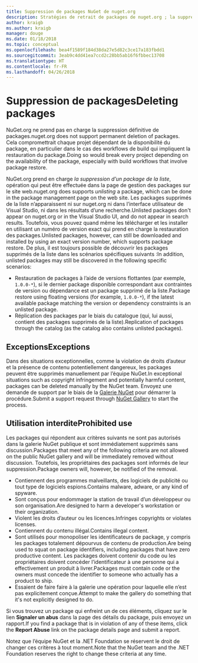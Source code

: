 ```yaml
---
title: Suppression de packages NuGet de nuget.org
description: Stratégies de retrait de packages de nuget.org ; la suppression définitive n’est pas prise en charge, sauf quand les packages ne respectent pas les autres stratégies.
author: kraigb
ms.author: kraigb
manager: douge
ms.date: 01/18/2018
ms.topic: conceptual
ms.openlocfilehash: bea4f1589f184d38da27e5d82c3ce17a183fbdd1
ms.sourcegitcommit: 3eab9c4dd41ea7ccd2c28bb5ab16f6fbbec13708
ms.translationtype: HT
ms.contentlocale: fr-FR
ms.lasthandoff: 04/26/2018
---
```

# <a name="deleting-packages"></a><span data-ttu-id="0353e-103">Suppression de packages</span><span class="sxs-lookup"><span data-stu-id="0353e-103">Deleting packages</span></span>

<span data-ttu-id="0353e-104">NuGet.org ne prend pas en charge la suppression définitive de packages.</span><span class="sxs-lookup"><span data-stu-id="0353e-104">nuget.org does not support permanent deletion of packages.</span></span> <span data-ttu-id="0353e-105">Cela compromettrait chaque projet dépendant de la disponibilité du package, en particulier dans le cas des workflows de build qui impliquent la restauration du package.</span><span class="sxs-lookup"><span data-stu-id="0353e-105">Doing so would break every project depending on the availability of the package, especially with build workflows that involve package restore.</span></span>

<span data-ttu-id="0353e-106">NuGet.org prend en charge *la suppression d’un package de la liste*, opération qui peut être effectuée dans la page de gestion des packages sur le site web.</span><span class="sxs-lookup"><span data-stu-id="0353e-106">nuget.org does supports *unlisting* a package, which can be done in the package management page on the web site.</span></span> <span data-ttu-id="0353e-107">Les packages supprimés de la liste n’apparaissent ni sur nuget.org ni dans l’interface utilisateur de Visual Studio, ni dans les résultats d’une recherche.</span><span class="sxs-lookup"><span data-stu-id="0353e-107">Unlisted packages don't appear on nuget.org or in the Visual Studio UI, and do not appear in search results.</span></span> <span data-ttu-id="0353e-108">Toutefois, vous pouvez quand même les télécharger et les installer en utilisant un numéro de version exact qui prend en charge la restauration des packages.</span><span class="sxs-lookup"><span data-stu-id="0353e-108">Unlisted packages, however, can still be downloaded and installed by using an exact version number, which supports package restore.</span></span> <span data-ttu-id="0353e-109">De plus, il est toujours possible de découvrir les packages supprimés de la liste dans les scénarios spécifiques suivants :</span><span class="sxs-lookup"><span data-stu-id="0353e-109">In addition, unlisted packages may still be discovered in the following specific scenarios:</span></span>

- <span data-ttu-id="0353e-110">Restauration de packages à l’aide de versions flottantes (par exemple, `1.0.0-*`), si le dernier package disponible correspondant aux contraintes de version ou dépendance est un package supprimé de la liste.</span><span class="sxs-lookup"><span data-stu-id="0353e-110">Package restore using floating versions (for example, `1.0.0-*`), if the latest available package matching the version or dependency constraints is an unlisted package.</span></span>
- <span data-ttu-id="0353e-111">Réplication des packages par le biais du catalogue (qui, lui aussi, contient des packages supprimés de la liste).</span><span class="sxs-lookup"><span data-stu-id="0353e-111">Replication of packages through the catalog (as the catalog also contains unlisted packages).</span></span>

## <a name="exceptions"></a><span data-ttu-id="0353e-112">Exceptions</span><span class="sxs-lookup"><span data-stu-id="0353e-112">Exceptions</span></span>

<span data-ttu-id="0353e-113">Dans des situations exceptionnelles, comme la violation de droits d’auteur et la présence de contenu potentiellement dangereux, les packages peuvent être supprimés manuellement par l’équipe NuGet.</span><span class="sxs-lookup"><span data-stu-id="0353e-113">In exceptional situations such as copyright infringement and potentially harmful content, packages can be deleted manually by the NuGet team.</span></span> <span data-ttu-id="0353e-114">Envoyez une demande de support par le biais de la [Galerie NuGet](http://www.nuget.org) pour démarrer la procédure.</span><span class="sxs-lookup"><span data-stu-id="0353e-114">Submit a support request through [NuGet Gallery](http://www.nuget.org) to start the process.</span></span>

## <a name="prohibited-use"></a><span data-ttu-id="0353e-115">Utilisation interdite</span><span class="sxs-lookup"><span data-stu-id="0353e-115">Prohibited use</span></span>

<span data-ttu-id="0353e-116">Les packages qui répondent aux critères suivants ne sont pas autorisés dans la galerie NuGet publique et sont immédiatement supprimés sans discussion.</span><span class="sxs-lookup"><span data-stu-id="0353e-116">Packages that meet any of the following criteria are not allowed on the public NuGet gallery and will be immediately removed without discussion.</span></span> <span data-ttu-id="0353e-117">Toutefois, les propriétaires des packages sont informés de leur suppression.</span><span class="sxs-lookup"><span data-stu-id="0353e-117">Package owners will, however, be notified of the removal.</span></span>

- <span data-ttu-id="0353e-118">Contiennent des programmes malveillants, des logiciels de publicité ou tout type de logiciels espions.</span><span class="sxs-lookup"><span data-stu-id="0353e-118">Contains malware, adware, or any kind of spyware.</span></span>
- <span data-ttu-id="0353e-119">Sont conçus pour endommager la station de travail d’un développeur ou son organisation.</span><span class="sxs-lookup"><span data-stu-id="0353e-119">Are designed to harm a developer's workstation or their organization.</span></span>
- <span data-ttu-id="0353e-120">Violent les droits d’auteur ou les licences.</span><span class="sxs-lookup"><span data-stu-id="0353e-120">Infringes copyrights or violates licenses.</span></span>
- <span data-ttu-id="0353e-121">Contiennent du contenu illégal.</span><span class="sxs-lookup"><span data-stu-id="0353e-121">Contains illegal content.</span></span>
- <span data-ttu-id="0353e-122">Sont utilisés pour monopoliser les identificateurs de package, y compris les packages totalement dépourvus de contenu de production.</span><span class="sxs-lookup"><span data-stu-id="0353e-122">Are being used to squat on package identifiers, including packages that have zero productive content.</span></span> <span data-ttu-id="0353e-123">Les packages doivent contenir du code ou les propriétaires doivent concéder l’identificateur à une personne qui a effectivement un produit à livrer.</span><span class="sxs-lookup"><span data-stu-id="0353e-123">Packages must contain code or the owners must concede the identifier to someone who actually has a product to ship.</span></span>
- <span data-ttu-id="0353e-124">Essaient de faire faire à la galerie une opération pour laquelle elle n’est pas explicitement conçue.</span><span class="sxs-lookup"><span data-stu-id="0353e-124">Attempt to make the gallery do something that it's not explicitly designed to do.</span></span>

<span data-ttu-id="0353e-125">Si vous trouvez un package qui enfreint un de ces éléments, cliquez sur le lien **Signaler un abus** dans la page des détails du package, puis envoyez un rapport.</span><span class="sxs-lookup"><span data-stu-id="0353e-125">If you find a package that is in violation of any of these items, click the **Report Abuse** link on the package details page and submit a report.</span></span>

<span data-ttu-id="0353e-126">Notez que l’équipe NuGet et la .NET Foundation se réservent le droit de changer ces critères à tout moment.</span><span class="sxs-lookup"><span data-stu-id="0353e-126">Note that the NuGet team and the .NET Foundation reserves the right to change these criteria at any time.</span></span>
